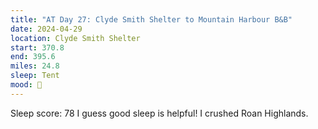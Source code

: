 ```yaml
---
title: "AT Day 27: Clyde Smith Shelter to Mountain Harbour B&B"
date: 2024-04-29
location: Clyde Smith Shelter
start: 370.8
end: 395.6
miles: 24.8
sleep: Tent
mood: 🙂
---
```

Sleep score: 78
I guess good sleep is helpful! I crushed Roan Highlands.